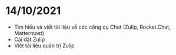 # 14/10/2021
- Tìm hiểu và viết tài liệu về các công cụ Chat (Zulip, Rocket.Chat, Mattermost)
- Cài đặt Zulip
- Viết tài liệu quản trị Zulip
